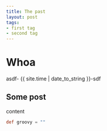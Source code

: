 ```yaml
---
title: The past
layout: post
tags:
- first tag
- second tag
---
```


# Whoa
asdf- {{ site.time | date_to_string }}-sdf

## Some post
content

```groovy
def groovy = ""
```
